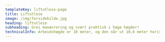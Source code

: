 ```yaml
---
templateKey: liftutleie-page
title: Liftutleie
image: /img/forsidebilde.jpg
heading: liftutleie
subheading: Grei manøvrering og svært praktisk i høge høgder!
technicalInfo: Arbeidshøgde er 18 meter, og den når ut 10,6 meter horisontalt fra sentrum. Grei manøvrering og svært praktisk i høge høyder!
---
```

